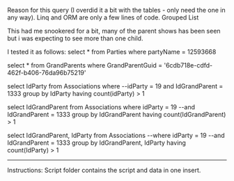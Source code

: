 ﻿Reason for this query (I overdid it a bit with the tables - only need the one in any way). Linq and ORM are only a few lines of code. Grouped List

This had me snookered for a bit, many of the parent shows has been seen but i was expecting to see more than one child.

I tested it as follows:
select * from Parties where partyName = 12593668

select * from GrandParents where GrandParentGuid = '6cdb718e-cdfd-462f-b406-76da96b75219'

select IdParty from Associations where --idParty = 19 and 
IdGrandParent = 1333 group by IdParty having count(idParty) > 1

select IdGrandParent from Associations where idParty = 19 --and IdGrandParent = 1333 
group by IdGrandParent having count(IdGrandParent) > 1

select IdGrandParent, IdParty from Associations --where idParty = 19 --and IdGrandParent = 1333 
group by IdGrandParent, IdParty having count(IdParty) > 1


*****************************
Instructions:
Script folder contains the script and data in one insert.

